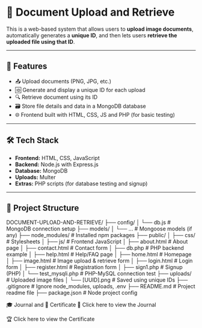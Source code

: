 # 📁 Document Upload and Retrieve

This is a web-based system that allows users to **upload image documents**, automatically generates a **unique ID**, and then lets users **retrieve the uploaded file using that ID**.

---

## 🚀 Features

- 📤 Upload documents (PNG, JPG, etc.)
- 🆔 Generate and display a unique ID for each upload
- 🔍 Retrieve document using its ID
- 🗃 Store file details and data in a MongoDB database
- 🌐 Frontend built with HTML, CSS, JS and PHP (for basic testing)

---

## 🛠 Tech Stack

- **Frontend:** HTML, CSS, JavaScript
- **Backend:** Node.js with Express.js
- **Database:** MongoDB
- **Uploads:** Multer
- **Extras:** PHP scripts (for database testing and signup)

---

## 📁 Project Structure

DOCUMENT-UPLOAD-AND-RETRIEVE/
├── config/
│ └── db.js # MongoDB connection setup
├── models/
│ └── ... # Mongoose models (if any)
├── node_modules/ # Installed npm packages
├── public/
│ ├── css/ # Stylesheets
│ ├── js/ # Frontend JavaScript
│ ├── about.html # About page
│ ├── contact.html # Contact form
│ ├── db.php # PHP backend example
│ ├── help.html # Help/FAQ page
│ ├── home.html # Homepage
│ ├── image.html # Image upload & retrieve form
│ ├── login.html # Login form
│ ├── register.html # Registration form
│ ├── sign1.php # Signup (PHP)
│ └── test_mysqli.php # PHP-MySQL connection test
├── uploads/ # Uploaded image files
│ └── [UUID].png # Saved using unique IDs
├── .gitignore # Ignore node_modules, uploads, .env
├── README.md # Project readme file
├── package.json # Node project config

🎓 Journal and 🏅 Certificate
📘 Click here to view the Journal

🏆 Click here to view the Certificate
